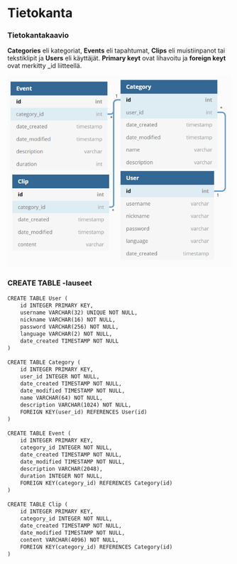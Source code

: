 # Tietokanta
### Tietokantakaavio
**Categories** eli kategoriat, **Events** eli tapahtumat, **Clips** eli muistiinpanot tai tekstiklipit ja **Users** eli käyttäjät. **Primary keyt** ovat lihavoitu ja **foreign keyt** ovat merkitty _id liitteellä. 

![tietokantakaavio](database_diagram.png)

### CREATE TABLE -lauseet

```
CREATE TABLE User (
    id INTEGER PRIMARY KEY, 
    username VARCHAR(32) UNIQUE NOT NULL, 
    nickname VARCHAR(16) NOT NULL, 
    password VARCHAR(256) NOT NULL, 
    language VARCHAR(2) NOT NULL, 
    date_created TIMESTAMP NOT NULL
)

CREATE TABLE Category (
    id INTEGER PRIMARY KEY, 
    user_id INTEGER NOT NULL, 
    date_created TIMESTAMP NOT NULL, 
    date_modified TIMESTAMP NOT NULL, 
    name VARCHAR(64) NOT NULL, 
    description VARCHAR(1024) NOT NULL, 
    FOREIGN KEY(user_id) REFERENCES User(id)
)

CREATE TABLE Event (
    id INTEGER PRIMARY KEY, 
    category_id INTEGER NOT NULL, 
    date_created TIMESTAMP NOT NULL, 
    date_modified TIMESTAMP NOT NULL, 
    description VARCHAR(2048), 
    duration INTEGER NOT NULL, 
    FOREIGN KEY(category_id) REFERENCES Category(id)
)

CREATE TABLE Clip (
    id INTEGER PRIMARY KEY, 
    category_id INTEGER NOT NULL, 
    date_created TIMESTAMP NOT NULL, 
    date_modified TIMESTAMP NOT NULL, 
    content VARCHAR(4096) NOT NULL, 
    FOREIGN KEY(category_id) REFERENCES Category(id)
)
```